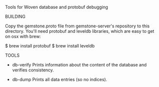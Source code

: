 Tools for Woven database and protobuf debugging

BUILDING

Copy the gemstone.proto file from gemstone-server's repository to this directory.
You'll need protobuf and leveldb libraries, which are easy to get on osx with brew:

$ brew install protobuf
$ brew install leveldb

TOOLS

* db-verify
Prints information about the content of the database and verifies consistency.

* db-dump
Prints all data entries (so no indices).